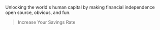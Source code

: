 

Unlocking the world's human capital by making financial independence open source, obvious, and fun.

>Increase Your Savings Rate
